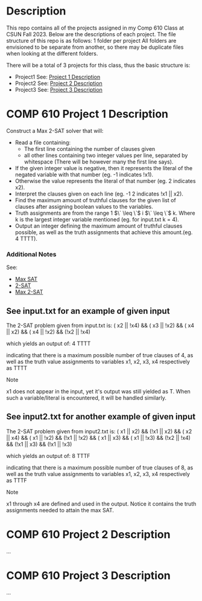 # Description

This repo contains all of the projects assigned in my Comp 610 Class at CSUN Fall 2023. Below are the descriptions of each project.
The file structure of this repo is as follows:
1 folder per project
All folders are envisioned to be separate from another, so there may be duplicate files when looking at the different folders.

There will be a total of 3 projects for this class, thus the basic structure is:
* Project1 See:
[Project 1 Description](#comp-610-project-1-description)
* Project2 See:
[Project 2 Description](#comp-610-project-2-description)
* Project3 See:
[Project 3 Description](#comp-610-project-3-description)

# COMP 610 Project 1 Description

Construct a Max 2-SAT solver that will:
* Read a file containing:
    * The first line containing the number of clauses given
    * all other lines containing two integer values per line, separated by whitespace (There will be however many the first line says).
* If the given integer value is negative, then it represents the literal of the negated variable with that number (eg. -1 indicates !x1).
* Otherwise the value represents the literal of that number (eg. 2 indicates x2).
* Interpret the clauses given on each line (eg. -1 2 indicates !x1 || x2).
* Find the maximum amount of truthful clauses for the given list of clauses after assigning boolean values to the variables.
* Truth assignments are from the range 1 $\` \leq \`$ i $\` \leq \`$ k. Where k is the largest integer variable mentioned (eg. for input.txt k = 4). 
* Output an integer defining the maximum amount of truthful clauses possible, as well as the truth assignments that achieve this amount.(eg. 4 TTTT).

### Additional Notes

See: 
* [Max SAT](https://en.wikipedia.org/wiki/Maximum_satisfiability_problem)
* [2-SAT](https://en.wikipedia.org/wiki/2-satisfiability)
* [Max 2-SAT](https://en.wikipedia.org/wiki/2-satisfiability#Maximum-2-satisfiability)

## See input.txt for an example of given input

The 2-SAT problem given from input.txt is:
( x2 || !x4) &&
( x3 || !x2) &&
( x4 ||  x2) &&
( x4 || !x2) &&
(!x2 || !x4)

which yields an output of:
4
TTTT

indicating that there is a maximum possible number of true clauses of 4, as well as the truth value assignments to variables x1, x2, x3, x4 respectively as TTTT

> [!NOTE]
> x1 does not appear in the input, yet it's output was still yielded as T.
> When such a variable/literal is encountered, it will be handled similarly.

## See input2.txt for another example of given input

The 2-SAT problem given from input2.txt is:
( x1 ||  x2) &&
(!x1 ||  x2) &&
( x2 ||  x4) &&
( x1 || !x2) &&
(!x1 || !x2) &&
( x1 ||  x3) &&
( x1 || !x3) &&
(!x2 || !x4) &&
(!x1 ||  x3) &&
(!x1 || !x3)

which yields an output of:
8
TTTF

indicating that there is a maximum possible number of true clauses of 8, as well as the truth value assignments to variables x1, x2, x3, x4 respectively as TTTF

> [!NOTE]
> x1 through x4 are defined and used in the output. Notice it contains the truth assignments needed to attain the max SAT.


# COMP 610 Project 2 Description

...

# COMP 610 Project 3 Description

...